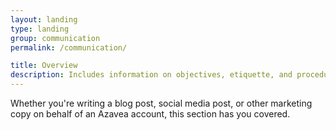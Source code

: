 ```yaml
---
layout: landing
type: landing
group: communication
permalink: /communication/

title: Overview
description: Includes information on objectives, etiquette, and procedures related to writing for Azavea.
---
```


Whether you're writing a blog post, social media post, or other marketing copy on behalf of an Azavea account, this section has you covered.
